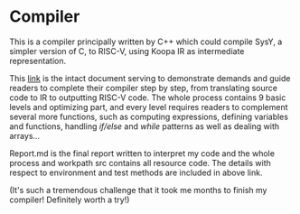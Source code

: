 # Compiler
This is a compiler principally written by C++ which could compile SysY, a simpler version of C, to RISC-V, using Koopa IR as intermediate representation.

This [link](https://pku-minic.github.io/online-doc/#/) is the intact document serving to demonstrate demands and guide readers to complete their compiler step by step, from translating source code to IR to outputting RISC-V code. The whole process contains 9 basic levels and optimizing part, and every level requires readers to complement several more functions, such as computing expressions, defining variables and functions, handling _if/else_ and _while_ patterns as well as dealing with arrays...

Report.md is the final report written to interpret my code and the whole process and workpath src contains all resource code. The details with respect to environment and test methods are included in above link.

(It's such a tremendous challenge that it took me months to finish my compiler! Definitely worth a try!)
